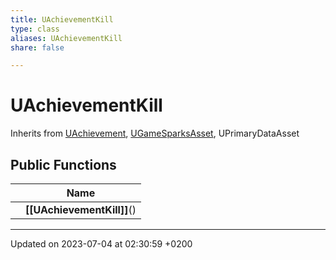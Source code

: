 ```yaml
---
title: UAchievementKill
type: class
aliases: UAchievementKill
share: false

---
```


# UAchievementKill





Inherits from [UAchievement](/docs/SDK/Source/Classes/classUAchievement.md), [UGameSparksAsset](/docs/SDK/Source/Classes/classUGameSparksAsset.md), UPrimaryDataAsset

## Public Functions

|                | Name           |
| -------------- | -------------- |
| | **[[UAchievementKill]]**() |

-------------------------------

Updated on 2023-07-04 at 02:30:59 +0200